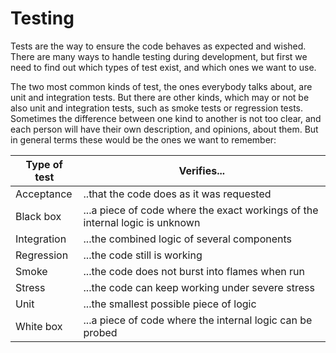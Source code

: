 # Testing

Tests are the way to ensure the code behaves as expected and wished. There are many ways to handle testing during development, but first we need to find out which types of test exist, and which ones we want to use.

The two most common kinds of test, the ones everybody talks about, are unit and integration tests. But there are other kinds, which may or not be also unit and integration tests, such as smoke tests or regression tests. Sometimes the difference between one kind to another is not too clear, and each person will have their own description, and opinions, about them. But in general terms these would be the ones we want to remember:

Type of test|Verifies...
---|---
Acceptance|..that the code does as it was requested
Black box|...a piece of code where the exact workings of the internal logic is unknown
Integration|...the combined logic of several components
Regression|...the code still is working
Smoke|...the code does not burst into flames when run
Stress|...the code can keep working under severe stress
Unit|...the smallest possible piece of logic
White box|...a piece of code where the internal logic can be probed